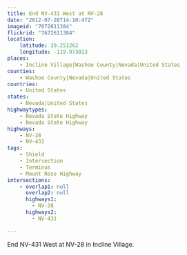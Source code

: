 ```yaml
---
title: End NV-431 West at NV-28
date: "2012-07-28T14:10:47Z"
imageid: "7672611384"
flickrid: "7672611384"
location:
    latitude: 39.251262
    longitude: -119.973013
places:
    - Incline Village|Washoe County|Nevada|United States
counties:
    - Washoe County|Nevada|United States
countries:
    - United States
states:
    - Nevada|United States
highwaytypes:
    - Nevada State Highway
    - Nevada State Highway
highways:
    - NV-28
    - NV-431
tags:
    - Shield
    - Intersection
    - Terminus
    - Mount Rose Highway
intersections:
    - overlap1: null
      overlap2: null
      highways1:
        - NV-28
      highways2:
        - NV-431

---
```

End NV-431 West at NV-28 in Incline Village.